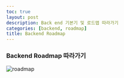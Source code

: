 ```yaml
---
toc: true
layout: post
description: Back end 기본기 및 로드맵 따라가기
categories: [backend, roadmap]
title: Backend Roadmap
---
```



### Backend Roadmap 따라가기

![roadmap]({{site.baseurl}}/images/backend.png)